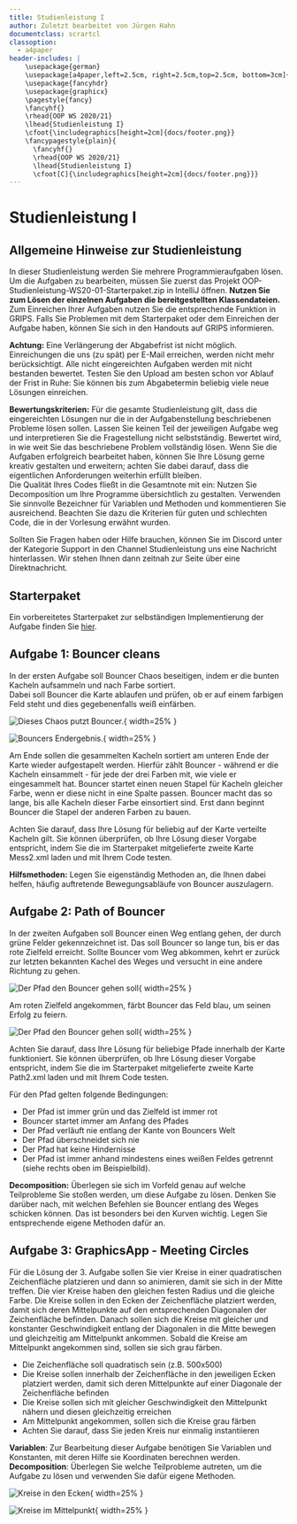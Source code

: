 ```yaml
---
title: Studienleistung I
author: Zuletzt bearbeitet von Jürgen Hahn
documentclass: scrartcl
classoption:
  - a4paper
header-includes: |
    \usepackage{german} 
    \usepackage[a4paper,left=2.5cm, right=2.5cm,top=2.5cm, bottom=3cm]{geometry}
    \usepackage{fancyhdr}
    \usepackage{graphicx}
    \pagestyle{fancy}
    \fancyhf{}
    \rhead{OOP WS 2020/21}
    \lhead{Studienleistung I}
    \cfoot{\includegraphics[height=2cm]{docs/footer.png}}
    \fancypagestyle{plain}{
      \fancyhf{}
      \rhead{OOP WS 2020/21}
      \lhead{Studienleistung I}
      \cfoot[C]{\includegraphics[height=2cm]{docs/footer.png}}}
---
```



# Studienleistung I

## Allgemeine Hinweise zur Studienleistung
In dieser Studienleistung werden Sie mehrere Programmieraufgaben lösen. Um die Aufgaben zu bearbeiten,
müssen Sie zuerst das Projekt OOP-Studienleistung-WS20-01-Starterpaket.zip in IntelliJ öffnen. **Nutzen Sie zum Lösen der einzelnen Aufgaben die bereitgestellten Klassendateien.** Zum Einreichen Ihrer Aufgaben nutzen Sie die entsprechende Funktion in GRIPS. Falls Sie Problemen mit dem Starterpaket oder dem
Einreichen der Aufgabe haben, können Sie sich in den Handouts auf GRIPS informieren.

**Achtung:** Eine Verlängerung der Abgabefrist ist nicht möglich. Einreichungen die uns (zu spät) per E-Mail
erreichen, werden nicht mehr berücksichtigt. Alle nicht eingereichten Aufgaben werden mit nicht bestanden
bewertet. Testen Sie den Upload am besten schon vor Ablauf der Frist in Ruhe: Sie können bis zum
Abgabetermin beliebig viele neue Lösungen einreichen.

**Bewertungskriterien:** Für die gesamte Studienleistung gilt, dass die eingereichten Lösungen nur die in der
Aufgabenstellung beschriebenen Probleme lösen sollen. Lassen Sie keinen Teil der jeweiligen Aufgabe weg und
interpretieren Sie die Fragestellung nicht selbstständig. Bewertet wird, in wie weit Sie das beschriebene
Problem vollständig lösen. Wenn Sie die Aufgaben erfolgreich bearbeitet haben, können Sie Ihre Lösung gerne
kreativ gestalten und erweitern; achten Sie dabei darauf, dass die eigentlichen Anforderungen weiterhin erfüllt
bleiben.  
Die Qualität Ihres Codes fließt in die Gesamtnote mit ein: Nutzen Sie Decomposition um Ihre Programme
übersichtlich zu gestalten. Verwenden Sie sinnvolle Bezeichner für Variablen und Methoden und kommentieren
Sie ausreichend. Beachten Sie dazu die Kriterien für guten und schlechten Code, die in der Vorlesung erwähnt
wurden.

Sollten Sie Fragen haben oder Hilfe brauchen, können Sie im Discord unter der Kategorie Support in den Channel Studienleistung uns eine Nachricht hinterlassen.
Wir stehen Ihnen dann zeitnah zur Seite über eine Direktnachricht. 

## Starterpaket

Ein vorbereitetes Starterpaket zur selbständigen Implementierung der Aufgabe finden Sie [hier](https://github.com/OOP-Ubungen-WS2020-21/Studienleistung-01/archive/Starterpaket.zip).

## Aufgabe 1: Bouncer cleans
In der ersten Aufgabe soll Bouncer Chaos beseitigen, indem er die bunten Kacheln aufsammeln und nach Farbe sortiert.  
Dabei soll Bouncer die Karte ablaufen und prüfen, ob er auf einem farbigen Feld steht und dies gegebenenfalls weiß einfärben.  

![Dieses Chaos putzt Bouncer.](docs/Mess-Start.png){ width=25% }  

![Bouncers Endergebnis.](docs/Mess-End.png){ width=25% } 

Am Ende sollen die gesammelten Kacheln sortiert am unteren Ende der Karte wieder aufgestapelt werden.
Hierfür zählt Bouncer - während er die Kacheln einsammelt - für jede der drei Farben mit, wie viele er eingesammelt hat.
Bouncer startet einen neuen Stapel für Kacheln gleicher Farbe, wenn er diese nicht in eine Spalte passen.
Bouncer macht das so lange, bis alle Kacheln dieser Farbe einsortiert sind.
Erst dann beginnt Bouncer die Stapel der anderen Farben zu bauen.

Achten Sie darauf, dass Ihre Lösung für beliebig auf der Karte verteilte Kacheln gilt.
Sie können überprüfen, ob Ihre Lösung dieser Vorgabe entspricht, indem Sie die im Starterpaket mitgelieferte
zweite Karte Mess2.xml laden und mit Ihrem Code testen.  
  
**Hilfsmethoden:** Legen Sie eigenständig Methoden an, die Ihnen dabei helfen, häufig auftretende Bewegungsabläufe von Bouncer auszulagern.  
  
## Aufgabe 2: Path of Bouncer
In der zweiten Aufgaben soll Bouncer einen Weg entlang gehen, der durch grüne Felder gekennzeichnet ist.
Das soll Bouncer so lange tun, bis er das rote Zielfeld erreicht.
Sollte Bouncer vom Weg abkommen, kehrt er zurück zur letzten bekannten Kachel des Weges und versucht in eine andere Richtung zu gehen.

![Der Pfad den Bouncer gehen soll](docs/poc_start.png){ width=25% }

Am roten Zielfeld angekommen, färbt Bouncer das Feld blau, um seinen Erfolg zu feiern.

![Der Pfad den Bouncer gehen soll](docs/poc_end.png){ width=25% }

Achten Sie darauf, dass Ihre Lösung für beliebige Pfade innerhalb der Karte funktioniert.
Sie können überprüfen, ob Ihre Lösung dieser Vorgabe entspricht, indem Sie die im Starterpaket mitgelieferte
zweite Karte Path2.xml laden und mit Ihrem Code testen.

Für den Pfad gelten folgende Bedingungen:
- Der Pfad ist immer grün und das Zielfeld ist immer rot
- Bouncer startet immer am Anfang des Pfades
- Der Pfad verläuft nie entlang der Kante von Bouncers Welt
- Der Pfad überschneidet sich nie
- Der Pfad hat keine Hindernisse
- Der Pfad ist immer anhand mindestens eines weißen Feldes getrennt (siehe rechts oben im Beispielbild).

**Decomposition:** Überlegen sie sich im Vorfeld genau auf welche Teilprobleme Sie stoßen werden, um diese Aufgabe zu lösen.
Denken Sie darüber nach, mit welchen Befehlen sie Bouncer entlang des Weges schicken können.
Das ist besonders bei den Kurven wichtig.
Legen Sie entsprechende eigene Methoden dafür an.

## Aufgabe 3: GraphicsApp - Meeting Circles

Für die Lösung der 3. Aufgabe sollen Sie vier Kreise in einer quadratischen Zeichenfläche platzieren und dann so animieren, damit sie sich in der Mitte treffen.
Die vier Kreise haben den gleichen festen Radius und die gleiche Farbe.
Die Kreise sollen in den Ecken der Zeichenfläche platziert werden, damit sich deren Mittelpunkte auf den entsprechenden Diagonalen der Zeichenfläche befinden.
Danach sollen sich die Kreise mit gleicher und konstanter Geschwindigkeit entlang der Diagonalen in die Mitte bewegen und gleichzeitig am Mittelpunkt ankommen.
Sobald die Kreise am Mittelpunkt angekommen sind, sollen sie sich grau färben.

- Die Zeichenfläche soll quadratisch sein (z.B. 500x500)
- Die Kreise sollen innerhalb der Zeichenfläche in den jeweiligen Ecken platziert werden, damit sich deren Mittelpunkte auf einer Diagonale der Zeichenfläche befinden 
- Die Kreise sollen sich mit gleicher Geschwindigkeit den Mittelpunkt nähern und diesen gleichzeitig erreichen
- Am Mittelpunkt angekommen, sollen sich die Kreise grau färben
- Achten Sie darauf, dass Sie jeden Kreis nur einmalig instantiieren  

**Variablen**: Zur Bearbeitung dieser Aufgabe benötigen Sie Variablen und Konstanten, mit deren Hilfe sie Koordinaten berechnen werden.
**Decomposition**: Überlegen Sie welche Teilprobleme autreten, um die Aufgabe zu lösen und verwenden Sie dafür eigene Methoden.
 
![Kreise in den Ecken](docs/task3_start.png){ width=25% }

![Kreise im Mittelpunkt](docs/task3_done.png){ width=25% }

